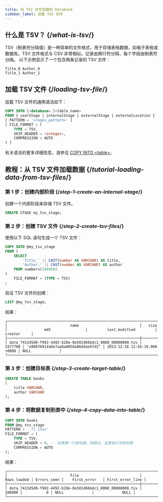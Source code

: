 ```yaml
---
title: 将 TSV 文件加载到 Databend
sidebar_label: 加载 TSV 文件
---
```


## 什么是 TSV？ {/*what-is-tsv*/}

TSV（制表符分隔值）是一种简单的文件格式，用于存储表格数据，如电子表格或数据库。TSV 文件格式与 CSV 非常相似，记录由换行符分隔，每个字段由制表符分隔。
以下示例显示了一个包含两条记录的 TSV 文件：

```text
Title_0	Author_0
Title_1	Author_1
```


## 加载 TSV 文件 {/*loading-tsv-file*/}

加载 TSV 文件的通用语法如下：

```sql
COPY INTO [<database>.]<table_name>
FROM { userStage | internalStage | externalStage | externalLocation }
[ PATTERN = '<regex_pattern>' ]
[ FILE_FORMAT = (
    TYPE = TSV,
    SKIP_HEADER = <integer>,
    COMPRESSION = AUTO
) ]
```
有关语法的更多详细信息，请参见 [COPY INTO <table\>](/sql/sql-commands/dml/dml-copy-into-table)。

## 教程：从 TSV 文件加载数据 {/*tutorial-loading-data-from-tsv-files*/}

### 第 1 步：创建内部阶段 {/*step-1-create-an-internal-stage*/}

创建一个内部阶段来存储 TSV 文件。
```sql
CREATE STAGE my_tsv_stage;
```

### 第 2 步：创建 TSV 文件 {/*step-2-create-tsv-files*/}

使用以下 SQL 语句生成一个 TSV 文件：
```sql
COPY INTO @my_tsv_stage 
FROM (
    SELECT 
        'Title_' || CAST(number AS VARCHAR) AS title,
        'Author_' || CAST(number AS VARCHAR) AS author
    FROM numbers(100000)
)
    FILE_FORMAT = (TYPE = TSV)
;
```
验证 TSV 文件的创建：
```sql
LIST @my_tsv_stage;
```

结果：
```text
┌───────────────────────────────────────────────────────────────────────────────────────────────────────────────────────────────────────────────────────────────┐
│                             name                            │   size  │                 md5                │         last_modified         │      creator     │
├─────────────────────────────────────────────────────────────┼─────────┼────────────────────────────────────┼───────────────────────────────┼──────────────────┤
│ data_7413d5d0-f992-4d92-b28e-0e501d66bdc1_0000_00000000.tsv │ 2477780 │ "a906769144de7aa6a0056a86ddae97d2" │ 2023-12-26 11:56:19.000 +0000 │ NULL             │
└───────────────────────────────────────────────────────────────────────────────────────────────────────────────────────────────────────────────────────────────┘
```

### 第 3 步：创建目标表 {/*step-3-create-target-table*/}

```sql
CREATE TABLE books
(
    title VARCHAR,
    author VARCHAR
);
```
### 第 4 步：将数据复制到表中 {/*step-4-copy-data-into-table*/}

```sql
COPY INTO books
FROM @my_tsv_stage
PATTERN = '.*[.]tsv'
FILE_FORMAT = (
    TYPE = TSV,
    SKIP_HEADER = 0, -- 如果第一行是标题，则跳过，这里我们没有标题
    COMPRESSION = AUTO
);
```

结果：
```text
┌───────────────────────────────────────────────────────────────────────────────────────────────────────────────────────────────┐
│                             File                            │ Rows_loaded │ Errors_seen │    First_error   │ First_error_line │
├─────────────────────────────────────────────────────────────┼─────────────┼─────────────┼──────────────────┼──────────────────┤
│ data_7413d5d0-f992-4d92-b28e-0e501d66bdc1_0000_00000000.tsv │      100000 │           0 │ NULL             │             NULL │
└───────────────────────────────────────────────────────────────────────────────────────────────────────────────────────────────┘
```